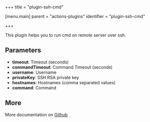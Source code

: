 +++
title = "plugin-ssh-cmd"

[menu.main]
parent = "actions-plugins"
identifier = "plugin-ssh-cmd"

+++

This plugin helps you to run cmd on remote server over ssh.

## Parameters

* **timeout**: Timeout (seconds)
* **commandTimeout**: Command Timeout (seconds)
* **username**: Username
* **privateKey**: SSH RSA private key
* **hostnames**: Hostnames (comma separated values)
* **command**: Command


## More

More documentation on [Github](https://github.com/ovh/cds/tree/master/contrib/plugins/plugin-ssh-cmd/README.md)

